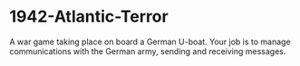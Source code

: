 # 1942-Atlantic-Terror
A war game taking place on board a German U-boat. Your job is to manage communications with the German army, sending and receiving messages.
